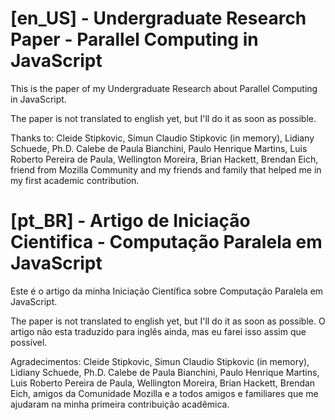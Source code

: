 # [en_US] - Undergraduate Research Paper - Parallel Computing in JavaScript

This is the paper of my Undergraduate Research about Parallel Computing in JavaScript.

The paper is not translated to english yet, but I'll do it as soon as possible.

Thanks to: Cleide Stipkovic, Simun Claudio Stipkovic (in memory), Lidiany Schuede, Ph.D. Calebe de Paula Bianchini, Paulo Henrique Martins, Luis Roberto Pereira de Paula, Wellington Moreira, Brian Hackett, Brendan Eich, friend from Mozilla Community and my friends and family that helped me in my first academic contribution.


# [pt_BR] - Artigo de Iniciação Cientifica - Computação Paralela em JavaScript

Este é o artigo da minha Iniciação Científica sobre Computação Paralela em JavaScript.

The paper is not translated to english yet, but I'll do it as soon as possible.
O artigo não esta traduzido para inglês ainda, mas eu farei isso assim que possível.

Agradecimentos: Cleide Stipkovic, Simun Claudio Stipkovic (in memory), Lidiany Schuede, Ph.D. Calebe de Paula Bianchini, Paulo Henrique Martins, Luis Roberto Pereira de Paula, Wellington Moreira, Brian Hackett, Brendan Eich, amigos da Comunidade Mozilla e a todos amigos e familiares que me ajudaram na minha primeira contribuição acadêmica.
